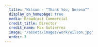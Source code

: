 ```yaml
---
  title: "Wilson - “Thank You, Serena”"
  display_on_homepage: true
  media: Broadcast Commercial
  credit_title: Director
  credit_name: Max Gutierrez
  image: "/assets/images/work/wilson.jpg"
  order: 3
---
```

